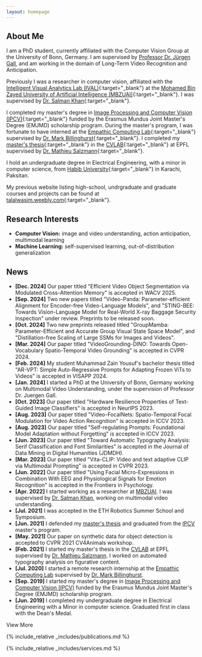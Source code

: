 ```yaml
---
layout: homepage
---
```


## About Me

I am a PhD student, currently affiliated with the Computer Vision Group at the University of Bonn, Germany. I am supervised by [Professor Dr. Jürgen Gall](https://pages.iai.uni-bonn.de/gall_juergen/), and am working in the domain of Long-Term Video Recognition and Anticipation.

Previously I was a researcher in computer vision, affiliated with the [Intelligent Visual Analytics Lab (IVAL)](https://www.ival-mbzuai.com/){:target="_blank"} at the [Mohamed Bin Zayed University of Artificial Intelligence (MBZUAI)](https://mbzuai.ac.ae/){:target="_blank"}. I was supervised by [Dr. Salman Khan](https://scholar.google.com.pk/citations?user=M59O9lkAAAAJ&hl=en){:target="_blank"}.

I completed my master's degree in [Image Processing and Computer Vision (IPCV)](http://ipcv.eu/){:target="_blank"} funded by the Erasmus Mundus Joint Master's Degree (EMJMD) scholarship program. During the master's program, I was fortunate to have interned at  the [Empathic Computing Lab](http://empathiccomputing.org/){:target="_blank"} supervised by [Dr. Mark Billinghurst](https://scholar.google.com/citations?user=S-J_ItYAAAAJ&hl=en){:target="_blank"}. I completed my [master's thesis](assets/files/msc_thesis_wasim_syedtalal.pdf){:target="_blank"} in the [CVLAB](https://www.epfl.ch/labs/cvlab/){:target="_blank"} at EPFL supervised by [Dr. Mathieu Salzmann](https://scholar.google.com/citations?user=n-B0jr4AAAAJ&hl=en&oi=ao){:target="_blank"}.

I hold an undergraduate degree in Electrical Engineering, with a minor in computer science, from [Habib University](https://habib.edu.pk/){:target="_blank"} in Karachi, Paksitan.

My previous website listing high-school, undrgraduate and graduate courses and projects can be found at [talalwasim.weebly.com](https://talalwasim.weebly.com/){:target="_blank"}.

## Research Interests

- **Computer Vision:** image and video understanding, action anticipation, multimodal learning
- **Machine Learning:** self-supervised learning, out-of-distribution generalization

## News
<div id="news-container">
<ul>
    <li><strong>[Dec. 2024]</strong> Our paper titled "Efficient Video Object Segmentation via Modulated Cross-Attention Memory" is accepted in WACV 2025.</li>
    <li><strong>[Sep. 2024]</strong> Two new papers titled "Video-Panda: Parameter-efficient Alignment for Encoder-free Video-Language Models", and "STING-BEE: Towards Vision-Language Model for Real-World X-ray Baggage Security Inspection" under review. Preprints to be released soon.</li>
    <li><strong>[Oct. 2024]</strong> Two new preprints released titled "GroupMamba: Parameter-Efficient and Accurate Group Visual State Space Model", and "Distillation-free Scaling of Large SSMs for Images and Videos".</li>
    <li><strong>[Mar. 2024]</strong> Our paper titled "VideoGrounding-DINO: Towards Open-Vocabulary Spatio-Temporal Video Grounding" is accepted in CVPR 2024.</li>
    <li><strong>[Feb. 2024]</strong> My student Muhammad Zain Yousuf's bachelor thesis titled "AR-VPT: Simple Auto-Regressive Prompts for Adapting Frozen ViTs to Videos" is accepted in VISAPP 2024.</li>
    <li><strong>[Jan. 2024]</strong> I started a PhD at the University of Bonn, Germany working on Multimodal Video Understanding, under the supervision of Professor Dr. Juergen Gall.</li>
    <li><strong>[Oct. 2023]</strong> Our paper titled "Hardware Resilience Properties of Text-Guided Image Classifiers" is accepted in NeurIPS 2023.</li>
    <li><strong>[Aug. 2023]</strong> Our paper titled "Video-FocalNets: Spatio-Temporal Focal Modulation for Video Action Recognition" is accepted in ICCV 2023.</li>
    <li><strong>[Aug. 2023]</strong> Our paper titled "Self-regulating Prompts: Foundational Model Adaptation without Forgetting" is accepted in ICCV 2023.</li>
    <li><strong>[Jun. 2023]</strong> Our paper titled "Toward Automatic Typography Analysis: Serif Classification and Font Similarities" is accepted in the Journal of Data Mining in Digital Humanities (JDMDH).</li>
    <li><strong>[Mar. 2023]</strong> Our paper titled "Vita-CLIP: Video and text adaptive CLIP via Multimodal Prompting" is accepted in CVPR 2023.</li>
    <li><strong>[Jun. 2022]</strong> Our paper titled "Using Facial Micro-Expressions in Combination With EEG and Physiological Signals for Emotion Recognition" is accepted in the Frontiers in Psychology.</li>
    <li><strong>[Apr. 2022]</strong> I started working as a researcher at <a href="https://mbzuai.ac.ae/" target="_blank">MBZUAI</a>. I was supervised by <a href="https://scholar.google.com.pk/citations?user=M59O9lkAAAAJ&hl=en" target="_blank">Dr. Salman Khan</a>, working on multimodal video understanding.</li>
    <li><strong>[Jul. 2021]</strong> I was accepted in the ETH Robotics Summer School and Symposium.</li>
    <li><strong>[Jun. 2021]</strong> I defended my <a href="assets/files/msc_thesis_wasim_syedtalal.pdf" target="_blank">master's thesis</a> and graduated from the <a href="http://ipcv.eu/" target="_blank">IPCV</a> master's program.</li>
    <li><strong>[May. 2021]</strong> Our paper on synthetic data for object detection is accepted to CVPR 2021 CV4Animals workshop.</li>
    <li><strong>[Feb. 2021]</strong> I started my master's thesis in the <a href="https://www.epfl.ch/labs/cvlab/" target="_blank">CVLAB</a> at EPFL supervised by <a href="https://scholar.google.com/citations?user=n-B0jr4AAAAJ&hl=en&oi=ao" target="_blank">Dr. Mathieu Salzmann</a>. I worked on automated typography analysis on figurative content.</li>
    <li><strong>[Jul. 2020]</strong> I started a remote research internship at the <a href="http://empathiccomputing.org/" target="_blank">Empathic Computing Lab</a> supervised by <a href="https://scholar.google.com/citations?user=S-J_ItYaleksandY&hl=en" target="_blank">Dr. Mark Billinghurst</a>.</li>
    <li><strong>[Sep. 2019]</strong> I started my master's degree in <a href="http://ipcv.eu/" target="_blank">Image Processing and Computer Vision (IPCV)</a> funded by the Erasmus Mundus Joint Master's Degree (EMJMD) scholarship program.</li>
    <li><strong>[Jun. 2019]</strong> I completed my undergraduate degree in Electrical Engineering with a Minor in computer science. Graduated first in class with the Dean's Medal.</li>
</ul>
</div>
<div id="view-more-btn">View More</div>

{% include_relative _includes/publications.md %}

{% include_relative _includes/services.md %}